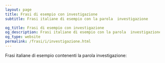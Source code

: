 ```yaml
---
layout: page
title: Frasi di esempio con investigazione 
subtitle: Frasi italiane di esempio con la parola  investigazione

og_title: Frasi di esempio con investigazione 
og_description: Frasi italiane di esempio con la parola  investigazione
og_type: website
permalink: /frasi/i/investigazione.html
---
```


Frasi italiane di esempio contenenti la parola investigazione:


